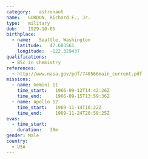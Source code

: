 ```yaml
---
category:	astronaut
name:	GORDON, Richard F., Jr.
type:	military
dob:	1929-10-05
birthplace:
  - name:	Seattle, Washington
    latitude:	47.603561
    longitude:	-122.329437
qualifications:
  - BSc in chemistry
references:
  - http://www.nasa.gov/pdf/740566main_current.pdf
missions:
  - name: Gemini 11
    time_start:   1966-09-12T14:42:26Z
    time_end:     1966-09-15T13:59:36Z
  - name: Apollo 12
    time_start:   1969-11-14T16:22Z
    time_end:     1969-11-24T20:58:25Z
evas:
  - time_start: 
    duration:   38m
gender:	Male
country:
  - USA
---
```

